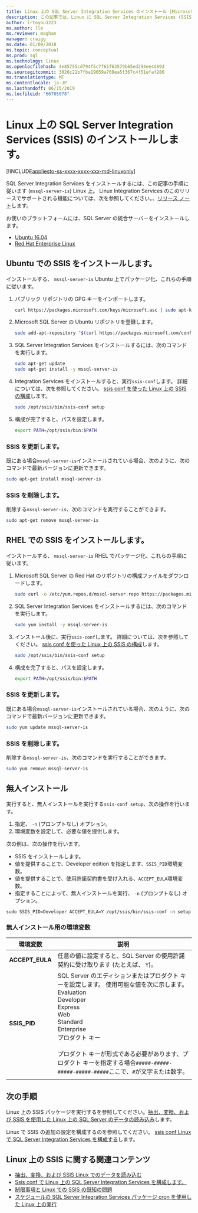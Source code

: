 ```yaml
---
title: Linux 上の SQL Server Integration Services のインストール |Microsoft Docs
description: この記事では、Linux に SQL Server Integration Services (SSIS) をインストールする方法について説明します。
author: lrtoyou1223
ms.author: lle
ms.reviewer: maghan
manager: craigg
ms.date: 01/09/2018
ms.topic: conceptual
ms.prod: sql
ms.technology: linux
ms.openlocfilehash: 4e85755cd794f5c7f61f63579b65ed294ee4d893
ms.sourcegitcommit: 3026c22b7fba19059a769ea5f367c4f51efaf286
ms.translationtype: MT
ms.contentlocale: ja-JP
ms.lasthandoff: 06/15/2019
ms.locfileid: "66705078"
---
```

# <a name="install-sql-server-integration-services-ssis-on-linux"></a>Linux 上の SQL Server Integration Services (SSIS) のインストールします。

[!INCLUDE[appliesto-ss-xxxx-xxxx-xxx-md-linuxonly](../includes/appliesto-ss-xxxx-xxxx-xxx-md-linuxonly.md)]

SQL Server Integration Services をインストールするには、この記事の手順に従います (`mssql-server-is`) Linux 上。 Linux Integration Services のこのリリースでサポートされる機能については、次を参照してください。、[リリース ノート](sql-server-linux-release-notes.md)します。

お使いのプラットフォームには、SQL Server の統合サーバーをインストールします。

- [Ubuntu 16.04](#ubuntu)
- [Red Hat Enterprise Linux](#RHEL)

## <a name="ubuntu"></a> Ubuntu での SSIS をインストールします。
インストールする、 `mssql-server-is` Ubuntu 上でパッケージ化、これらの手順に従います。

1. パブリック リポジトリの GPG キーをインポートします。

   ```bash
   curl https://packages.microsoft.com/keys/microsoft.asc | sudo apt-key add -
   ```

2. Microsoft SQL Server の Ubuntu リポジトリを登録します。

   ```bash
   sudo add-apt-repository "$(curl https://packages.microsoft.com/config/ubuntu/16.04/mssql-server-2017.list)"
   ```

3. SQL Server Integration Services をインストールするには、次のコマンドを実行します。

   ```bash
   sudo apt-get update
   sudo apt-get install -y mssql-server-is
   ```

4. Integration Services をインストールすると、実行`ssis-conf`します。 詳細については、次を参照してください。 [ssis conf を使った Linux 上の SSIS の構成](sql-server-linux-configure-ssis.md)します。

   ```bash
   sudo /opt/ssis/bin/ssis-conf setup
   ```

5. 構成が完了すると、パスを設定します。

   ```bash
   export PATH=/opt/ssis/bin:$PATH
   ```

### <a name="update-ssis"></a>SSIS を更新します。
既にある場合`mssql-server-is`インストールされている場合、次のように、次のコマンドで最新バージョンに更新できます。

```bash
sudo apt-get install mssql-server-is
```

### <a name="remove-ssis"></a>SSIS を削除します。
削除する`mssql-server-is`、次のコマンドを実行することができます。
```bash
sudo apt-get remove mssql-server-is
```

## <a name="RHEL"></a> RHEL での SSIS をインストールします。
インストールする、 `mssql-server-is` RHEL でパッケージ化、これらの手順に従います。

1. Microsoft SQL Server の Red Hat のリポジトリの構成ファイルをダウンロードします。

   ```bash
   sudo curl -o /etc/yum.repos.d/mssql-server.repo https://packages.microsoft.com/config/rhel/7/mssql-server-2017.repo
   ```

1. SQL Server Integration Services をインストールするには、次のコマンドを実行します。

   ```bash
   sudo yum install -y mssql-server-is
   ```


1. インストール後に、実行`ssis-conf`します。 詳細については、次を参照してください。 [ssis conf を使った Linux 上の SSIS の構成](sql-server-linux-configure-ssis.md)します。

   ```bash
   sudo /opt/ssis/bin/ssis-conf setup
   ```

1. 構成を完了すると、パスを設定します。

   ```bash
   export PATH=/opt/ssis/bin:$PATH
   ```

### <a name="update-ssis"></a>SSIS を更新します。
既にある場合`mssql-server-is`インストールされている場合、次のように、次のコマンドで最新バージョンに更新できます。

```bash
sudo yum update mssql-server-is
```

### <a name="remove-ssis"></a>SSIS を削除します。
削除する`mssql-server-is`、次のコマンドを実行することができます。
```bash
sudo yum remove mssql-server-is
```

## <a name="unattended-installation"></a>無人インストール
実行すると、無人インストールを実行する`ssis-conf setup`、次の操作を行います。
1.  指定、 `-n` (プロンプトなし) オプション。
2.  環境変数を設定して、必要な値を提供します。

次の例は、次の操作を行います。
-   SSIS をインストールします。
-   値を提供することで、Developer edition を指定します、`SSIS_PID`環境変数。
-   値を提供することで、使用許諾契約書を受け入れる、`ACCEPT_EULA`環境変数。
-   指定することによって、無人インストールを実行、 `-n` (プロンプトなし) オプション。

```
sudo SSIS_PID=Developer ACCEPT_EULA=Y /opt/ssis/bin/ssis-conf -n setup 
```

### <a name="environment-variables-for-unattended-installation"></a>無人インストール用の環境変数

| 環境変数 | 説明 |
|---|---|
| **ACCEPT_EULA** | 任意の値に設定すると、SQL Server の使用許諾契約に受け取ります (たとえば、 `Y`)。|
| **SSIS_PID** | SQL Server のエディションまたはプロダクト キーを設定します。 使用可能な値を次に示します。<br/>Evaluation<br/>Developer<br/>Express <br/>Web <br/>Standard<br/>Enterprise <br/>プロダクト キー<br/><br/>プロダクト キーが形式である必要があります、プロダクト キーを指定する場合`#####-#####-#####-#####-#####`ここで、`#`が文字または数字。  |
| | |

## <a name="next-steps"></a>次の手順

Linux 上の SSIS パッケージを実行するを参照してください。[抽出、変換、および SSIS を使用した Linux 上の SQL Server のデータの読み込み](sql-server-linux-migrate-ssis.md)します。

Linux で SSIS の追加の設定を構成するのを参照してください。 [ssis conf Linux で SQL Server Integration Services を構成する](sql-server-linux-configure-ssis.md)します。

## <a name="related-content-about-ssis-on-linux"></a>Linux 上の SSIS に関する関連コンテンツ
-   [抽出、変換、および SSIS Linux でのデータを読み込む](sql-server-linux-migrate-ssis.md)
-   [Ssis conf で Linux 上の SQL Server Integration Services を構成します。](sql-server-linux-configure-ssis.md)
-   [制限事項と Linux での SSIS の既知の問題](sql-server-linux-ssis-known-issues.md)
-   [スケジュールの SQL Server Integration Services パッケージ cron を使用した Linux 上の実行](sql-server-linux-schedule-ssis-packages.md)
